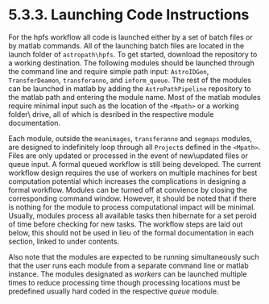 # 5.3.3. Launching Code Instructions
For the hpfs workflow all code is launched either by a set of batch files or by matlab commands. All of the launching batch files are located in the launch folder of ```astropath\hpfs```. To get started, download the repository to a working destination. The following modules should be launched through the command line and require simple path input: ```AstroIDGen```, ```TransferDeamon```, ```transferanno```, and ```inform_queue```. The rest of the modules can be launched in matlab by adding the ```AstroPathPipeline``` repository to the matlab path and entering the module name. Most of the matlab modules require minimal input such as the location of the ```<Mpath>``` or a working folder\ drive, all of which is desribed in the respective module documentation. 

Each module, outside the ```meanimages```, ```transferanno``` and ```segmaps``` modules, are designed to indefinitely loop through all ```Project```s defined in the ```<Mpath>```. Files are only updated or processed in the event of new\updated files or queue input. A formal queued workflow is still being developed. The current workflow design requires the use of workers on multiple machines for best computation potential which increases the complications in designing a formal workflow. Modules can be turned off at convience by closing the corresponding command window. However, it should be noted that if there is nothing for the module to process computational impact will be minimal. Usually, modules process all available tasks then hibernate for a set peroid of time before checking for new tasks. The workflow steps are laid out below, this should not be used in lieu of the formal documentation in each section, linked to under contents.

Also note that the modules are expected to be running simultaneously such that the user runs each module from a separate command line or matlab instance. The modules designated as *workers* can be launched multiple times to reduce processing time though processing locations must be predefined usually hard coded in the respective *queue* module. 
